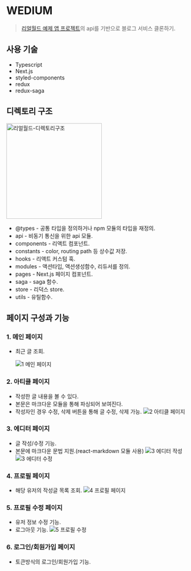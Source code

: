 # WEDIUM

> [리얼월드 예제 앱 프로젝트](https://github.com/gothinkster/realworld)의 api를 기반으로 블로그 서비스 클론하기.

## 사용 기술

- Typescript
- Next.js
- styled-components
- redux
- redux-saga

## 디렉토리 구조

<img width="250" alt="리얼월드-디렉토리구조" src="https://user-images.githubusercontent.com/42905468/81405705-279ba600-9173-11ea-8b79-ae137deb7440.png">

- @types - 공통 타입을 정의하거나 npm 모듈의 타입을 재정의.
- api - 비동기 통신을 위한 api 모듈.
- components - 리액트 컴포넌트.
- constants - color, routing path 등 상수값 저장.
- hooks - 리액트 커스텀 훅.
- modules - 액션타입, 액션생성함수, 리듀서를 정의.
- pages - Next.js 페이지 컴포넌트.
- saga - saga 함수.
- store - 리덕스 store.
- utils - 유틸함수.

## 페이지 구성과 기능

### 1. 메인 페이지

- 최근 글 조회.

  ![1  메인 페이지](https://user-images.githubusercontent.com/42905468/81471550-da7c0a80-922c-11ea-954d-db525851cdac.gif)

### 2. 아티클 페이지

- 작성한 글 내용을 볼 수 있다.
- 본문은 마크다운 모듈을 통해 파싱되어 보여진다.
- 작성자인 경우 수정, 삭제 버튼을 통해 글 수정, 삭제 가능.
  ![2  아티클 페이지](https://user-images.githubusercontent.com/42905468/81471556-e10a8200-922c-11ea-8caf-412296f33bab.gif)

### 3. 에디터 페이지

- 글 작성/수정 기능.
- 본문에 마크다운 문법 지원.(react-markdown 모듈 사용)
  ![3  에디터 작성](https://user-images.githubusercontent.com/42905468/81471698-e2887a00-922d-11ea-94bd-63c5d41be0b5.gif)
  ![3  에디터 수정](https://user-images.githubusercontent.com/42905468/81471694-dac8d580-922d-11ea-960e-f75dd6e3a965.gif)

### 4. 프로필 페이지

- 해당 유저의 작성글 목록 조회.
  ![4  프로필 페이지](https://user-images.githubusercontent.com/42905468/81471699-e4523d80-922d-11ea-92ac-99bcd502baed.gif)

### 5. 프로필 수정 페이지

- 유저 정보 수정 기능.
- 로그아웃 기능.
  ![5  프로필 수정](https://user-images.githubusercontent.com/42905468/81471700-e4ead400-922d-11ea-80f7-3c4e55fd2bb7.gif)

### 6. 로그인/회원가입 페이지

- 토큰방식의 로그인/회원가입 기능.
